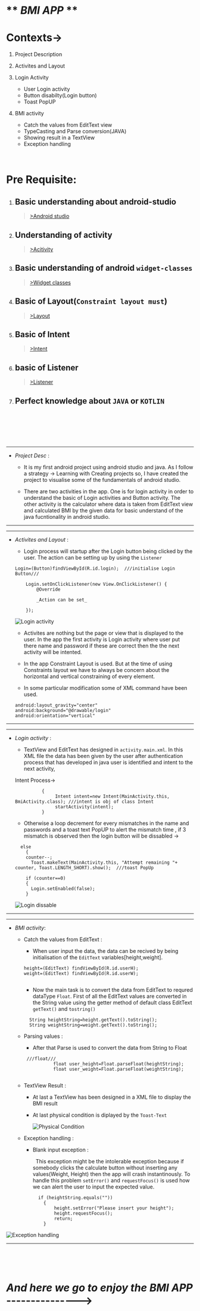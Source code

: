 # ** _BMI APP_ ** 

# **Contexts->**
1. Project Description
2. Activites and Layout
3. Login Activity
   - User Login activity
   - Button disabilty(Login button)
   - Toast PopUP
   
4. BMI activity
   - Catch the values from EditText view
   - TypeCasting and Parse conversion(JAVA)
   - Showing result in a TextView 
   - Exception handling

&nbsp;
&nbsp;

# **Pre Requisite:**
1. ## Basic understanding about android-studio
   >[>Android studio](https://developer.android.com)
2. ## Understanding of activity
    >[>Acitivity](https://developer.android.com/s/results/?q=activity)  
3. ## Basic understanding of android `widget-classes`
    >[>Widget classes](https://developer.android.com/guide/topics/appwidgets) 
4. ## Basic of Layout(```Constraint layout must```)
    >[>Layout](https://developer.android.com/s/results/?q=layout)

5. ## Basic of Intent
    > [>Intent](https://developer.android.com/s/results/?q=intent)
6. ## basic of Listener 
    >[>Listener](https://developer.android.com/s/results/?q=listener)
8. ## Perfect knowledge about `JAVA` or `KOTLIN`
 
&nbsp;

&nbsp;

&nbsp;


---
- _Project Desc_ :

     - It is my first android project using android studio and java. As I follow a strategy -> Learning with Creating projects so, I have created the project to visualise some of the fundamentals of android studio.

     - There are two activities in the app. One is for login activity in order to understand the basic of Login activities and Button activity. The other activity is the calculator where data is taken from EditText view and calculated BMI by the given data for basic understand of the java fucntionality in android studio.
---

---
- _Activites and Layout_ :
  
    - Login process will startup after the Login button being clicked by the user. The action can be setting up by using the `Listener`
    ```
    Login=(Button)findViewById(R.id.login);  ///initialise Login Button///

        Login.setOnClickListener(new View.OnClickListener() {
            @Override
            
            _Action can be set_

        });
    ```
    ![](https://github.com/AsifZaman777/Android-Projects/blob/main/BMI%20app/BMI%20Doc%20photo/Login%20activity.png "Login activity" )

     - Activites are nothing but the page or view that is displayed to the user. In the app the first activity is Login activity where user put there name and password if these are correct then the the next activity will be intented.
     - In the app Constraint Layout is used. But at the time of using Constraints layout we have to always be concern about the horizontal and vertical constraining of every element.
   
     - In some particular modification some of XML command have been used.
     ```
     android:layout_gravity="center"
     android:background="@drawable/login"
     android:orientation="vertical"
     ```
   

---

---
- _Login activity_ :

     - TextView and EditText has designed in `activity.main.xml`. In this XML file the data has been given by the user after authentication process that has developed in java user is identified and intent to the next activity,

     Intent Process->

     ```if(name.getText().toString().equals("String") && password.getText().toString().equals("String"))
               {
                    Intent intent=new Intent(MainActivity.this, BmiActivity.class); ///intent is obj of class Intent
                    startActivity(intent); 
               } 
    ```
   

     - Otherwise a loop decrement for every mismatches in the name and passwords and a toast text PopUP to alert the mismatch time , if 3 mismatch is observed then the login button will be dissabled ->

    ```
      else
        {
        counter--;
          Toast.makeText(MainActivity.this, "Attempt remaining "+ counter, Toast.LENGTH_SHORT).show();  ///toast PopUp
        
        if (counter==0)
        {
          Login.setEnabled(false);
        }

    ``` 
   ![](https://github.com/AsifZaman777/Android-Projects/blob/main/BMI%20app/BMI%20Doc%20photo/Login%20dissable.png " Login dissable " )

---

---
-  _BMI activity_:

    - Catch the values from EditText :
        - When user input the data, the data can be recived by being initialisation of the `EditText` variables[height,weight].
        ```
        height=(EditText) findViewById(R.id.userH);
        weight=(EditText) findViewById(R.id.userW);
         
        ```
        - Now the main task is to convert the data from EditText to requred dataType `Float`. First of all the EditText values are converted in the String value using the getter method of default class EditText `getText()` and `tostring()` 
        ```
          String heightString=height.getText().toString();
          String weightString=weight.getText().toString();

        ```
    - Parsing values :
        - After that Parse is used to convert the data from String to Float 
        ````
         ///float///
                   float user_height=Float.parseFloat(heightString);
                   float user_weight=Float.parseFloat(weightString);


        ````
    - TextView Result : 
        - At last a TextView has been designed in a XML file to display the BMI result
        - At last physical condition is diplayed by the `Toast-Text` 
     
          ![](https://github.com/AsifZaman777/Android-Projects/blob/main/BMI%20app/BMI%20Doc%20photo/Phy%20Cond.png " Physical Condition ")     
    
    - Exception handling :
         
        - Blank input exception : 
            &nbsp;

            &nbsp;
            This exception might be the intolerable exception because if somebody clicks the calculate button without inserting any values(Weight, Height) then the app will crash instantinously. To handle this problem `setError()` and `requestFocus()` is used how we can alert the user to input the expected value.
            
           ```
             if (heightString.equals(""))
               {
                   height.setError("Please insert your height");
                   height.requestFocus();
                   return;
               }

           ``` 
 ![](https://github.com/AsifZaman777/Android-Projects/blob/main/BMI%20app/BMI%20Doc%20photo/Alert.png "Exception handling")

---

&nbsp;

&nbsp;

# _And here we go to enjoy the BMI APP_  --------------->     
